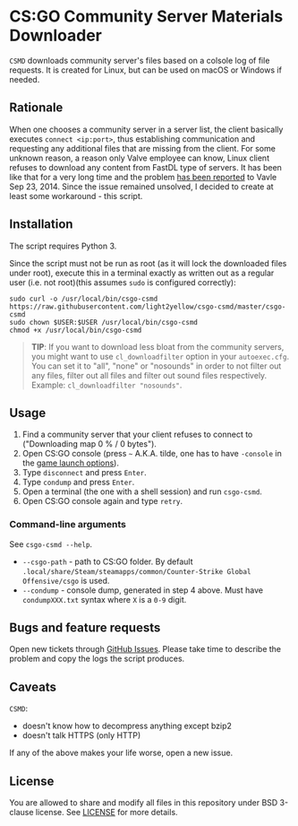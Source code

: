 # CS:GO Community Server Materials Downloader

`CSMD` downloads community server's files based on a colsole log of file requests. It is created for Linux, but can be used on macOS or Windows if needed.

## Rationale

When one chooses a community server in a server list, the client basically executes `connect <ip:port>`, thus establishing communication and requesting any additional files that are missing from the client. For some unknown reason, a reason only Valve employee can know, Linux client refuses to download any content from FastDL type of servers. It has been like that for a very long time and the problem [has been reported](https://github.com/ValveSoftware/csgo-osx-linux/issues/11) to Vavle Sep 23, 2014. Since the issue remained unsolved, I decided to create at least some workaround - this script.

## Installation

The script requires Python 3.

Since the script must not be run as root (as it will lock the downloaded files under root), execute this in a terminal exactly as written out as a regular user (i.e. not root)(this assumes `sudo` is configured correctly):

```
sudo curl -o /usr/local/bin/csgo-csmd https://raw.githubusercontent.com/light2yellow/csgo-csmd/master/csgo-csmd
sudo chown $USER:$USER /usr/local/bin/csgo-csmd
chmod +x /usr/local/bin/csgo-csmd
```

> __TIP__: If you want to download less bloat from the community servers, you might want to use `cl_downloadfilter` option in your `autoexec.cfg`. You can set it to "all", "none" or "nosounds" in order to not filter out any files, filter out all files and filter out sound files respectively. Example: `cl_downloadfilter "nosounds"`.

## Usage

1. Find a community server that your client refuses to connect to ("Downloading map <mapname> 0 % / 0 bytes").
2. Open CS:GO console (press `~` A.K.A. tilde, one has to have `-console` in the [game launch options](https://steamcommunity.com/sharedfiles/filedetails/?id=379782151)).
3. Type `disconnect` and press `Enter`.
4. Type `condump` and press `Enter`.
5. Open a terminal (the one with a shell session) and run `csgo-csmd`.
6. Open CS:GO console again and type `retry`.

### Command-line arguments

See `csgo-csmd --help`.

* `--csgo-path` - path to CS:GO folder. By default `.local/share/Steam/steamapps/common/Counter-Strike Global Offensive/csgo` is used.
* `--condump` - console dump, generated in step 4 above. Must have `condumpXXX.txt` syntax where `X` is a `0-9` digit.

## Bugs and feature requests

Open new tickets through [GitHub Issues](https://github.com/light2yellow/csgo-csmd/issues). Please take time to describe the problem and copy the logs the script produces.

## Caveats

`CSMD`:
  * doesn't know how to decompress anything except bzip2
  * doesn't talk HTTPS (only HTTP)

If any of the above makes your life worse, open a new issue.

## License

You are allowed to share and modify all files in this repository under BSD 3-clause license. See [LICENSE](LICENSE.md) for more details.
